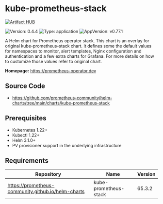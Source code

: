 

# kube-prometheus-stack
[![Artifact HUB](https://img.shields.io/endpoint?url=https://artifacthub.io/badge/repository/kube-prometheus-stack)](https://artifacthub.io/packages/helm/radar-base/kube-prometheus-stack)

![Version: 0.4.4](https://img.shields.io/badge/Version-0.4.4-informational?style=flat-square) ![Type: application](https://img.shields.io/badge/Type-application-informational?style=flat-square) ![AppVersion: v0.77.1](https://img.shields.io/badge/AppVersion-v0.77.1-informational?style=flat-square)

A Helm chart for Prometheus operator stack. This chart is an overlay for original kube-prometheus-stack chart. It defines some the default values for namespaces to monitor, alert templates, Nginx configuration and authentication and a few extra charts for Grafana. For more details on how to customize those values refer to original chart.

**Homepage:** <https://prometheus-operator.dev>

## Source Code

* <https://github.com/prometheus-community/helm-charts/tree/main/charts/kube-prometheus-stack>

## Prerequisites
* Kubernetes 1.22+
* Kubectl 1.22+
* Helm 3.1.0+
* PV provisioner support in the underlying infrastructure

## Requirements

| Repository | Name | Version |
|------------|------|---------|
| https://prometheus-community.github.io/helm-charts | kube-prometheus-stack | 65.3.2 |
